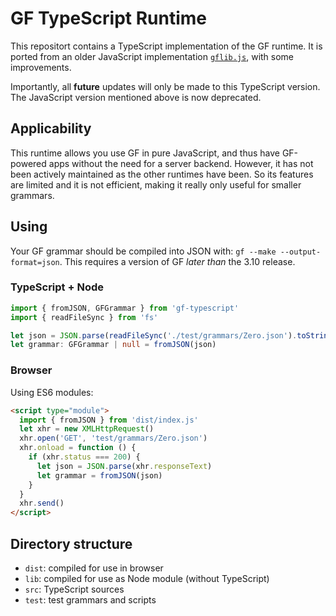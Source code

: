 # GF TypeScript Runtime

This repositort contains a TypeScript implementation of the GF runtime.
It is ported from an older JavaScript implementation [`gflib.js`](https://github.com/GrammaticalFramework/gf-core/blob/master/src/runtime/javascript/gflib.js), with some improvements.

Importantly, all **future** updates will only be made to this TypeScript version.
The JavaScript version mentioned above is now deprecated.

## Applicability

This runtime allows you use GF in pure JavaScript, and thus have GF-powered apps without the need for a server backend.
However, it has not been actively maintained as the other runtimes have been.
So its features are limited and it is not efficient, making it really only useful for smaller grammars.

## Using

Your GF grammar should be compiled into JSON with: `gf --make --output-format=json`.
This requires a version of GF *later than* the 3.10 release.

### TypeScript + Node

```ts
import { fromJSON, GFGrammar } from 'gf-typescript'
import { readFileSync } from 'fs'

let json = JSON.parse(readFileSync('./test/grammars/Zero.json').toString())
let grammar: GFGrammar | null = fromJSON(json)
```

### Browser

Using ES6 modules:

```html
<script type="module">
  import { fromJSON } from 'dist/index.js'
  let xhr = new XMLHttpRequest()
  xhr.open('GET', 'test/grammars/Zero.json')
  xhr.onload = function () {
    if (xhr.status === 200) {
      let json = JSON.parse(xhr.responseText)
      let grammar = fromJSON(json)
    }
  }
  xhr.send()
</script>
```

## Directory structure

- `dist`: compiled for use in browser
- `lib`: compiled for use as Node module (without TypeScript)
- `src`: TypeScript sources
- `test`: test grammars and scripts
